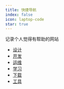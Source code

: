 ```yaml
---
title: 快捷导航
index: false
icon: laptop-code
star: true
---
```


记录个人觉得有帮助的网站
<!-- more -->

- [设计](设计.md)
- [开发](开发.md)
- [运维](运维.md)
- [学习](学习.md)
- [下载](下载.md)
- [工具](工具.md)